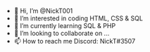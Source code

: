 - 👋 Hi, I’m @NickT001
- 👀 I’m interested in coding HTML, CSS & SQL
- 🌱 I’m currently learning SQL & PHP
- 💞️ I’m looking to collaborate on ...
- 📫 How to reach me Discord: NickT#3507

<!---
NickT001/NickT001 is a ✨ special ✨ repository because its `README.md` (this file) appears on your GitHub profile.
You can click the Preview link to take a look at your changes.
--->
